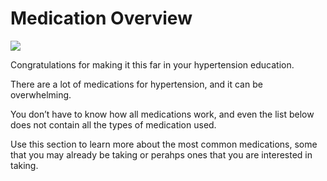 # Medication Overview

![](/04_01_01.png)

Congratulations for making it this far in your hypertension education.

There are a lot of medications for hypertension, and it can be overwhelming.

You don’t have to know how all medications work, and even the list below does not contain all the types of medication used.

Use this section to learn more about the most common medications, some that you may already be taking or perahps ones that you are interested in taking.
